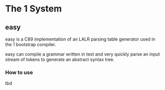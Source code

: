 # The 1 System

## easy

easy is a C89 implementation of an LALR parsing table generator used in the 1 bootstrap compiler.

easy can compile a grammar written in text and very quickly parse an input stream of tokens to
generate an abstract syntax tree.

### How to use

tbd
